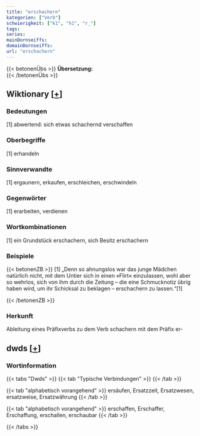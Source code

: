 ```yaml
---
title: "erschachern"
kategorien: ["Verb"]
schwierigkeit: ["k1", "h1", "r_"]
tags:
series:
mainDornseiffs:
domainDornseiffs:
url: "erschachern"
---
```


{{< betonenÜbs >}}
**Übersetzung:**  
{{< /betonenÜbs >}}

## Wiktionary [[+](https://de.wiktionary.org/wiki/erschachern)]

### Bedeutungen
[1] abwertend: sich etwas schachernd verschaffen  

### Oberbegriffe
[1] erhandeln  

### Sinnverwandte
[1] ergaunern, erkaufen, erschleichen, erschwindeln  

### Gegenwörter
[1] erarbeiten, verdienen  

### Wortkombinationen
[1] ein Grundstück erschachern, sich Besitz erschachern  

### Beispiele
{{< betonenZB >}}
[1] „Denn so ahnungslos war das junge Mädchen natürlich nicht, mit dem Untier sich in einen »Flirt« einzulassen, wohl aber so wehrlos, sich von ihm durch die Zeitung – die eine Schmucknotiz übrig haben wird, um ihr Schicksal zu beklagen – erschachern zu lassen.“[1]  

{{< /betonenZB >}}
### Herkunft
Ableitung eines Präfixverbs zu dem Verb schachern mit dem Präfix er-  



## dwds [[+](https://www.dwds.de/wb/erschachern)]

### Wortinformation
{{< tabs "Dwds" >}}
{{< tab "Typische Verbindungen" >}}
{{< /tab >}}

{{< tab "alphabetisch vorangehend" >}}
ersäufen, Ersatzzeit, Ersatzwesen, ersatzweise, Ersatzwährung
{{< /tab >}}

{{< tab "alphabetisch vorangehend" >}}
erschaffen, Erschaffer, Erschaffung, erschallen, erschaubar
{{< /tab >}}

{{< /tabs >}}

